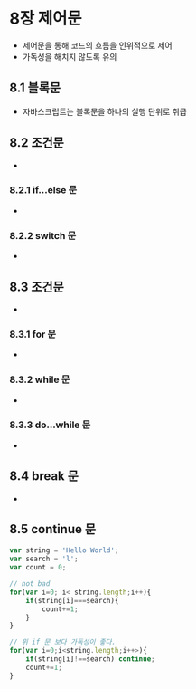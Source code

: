 # 8장 제어문
* 제어문을 통해 코드의 흐름을 인위적으로 제어 
* 가독성을 해치지 않도록 유의

## 8.1 블록문
* 자바스크립트는 블록문을 하나의 실행 단위로 취급

## 8.2 조건문
-
### 8.2.1 if...else 문
-
### 8.2.2 switch 문
-
## 8.3 조건문
-
### 8.3.1 for 문
-
### 8.3.2 while 문
-
### 8.3.3 do...while 문
-
## 8.4 break 문
-
## 8.5 continue 문

```javascript
var string = 'Hello World';
var search = 'l';
var count = 0;

// not bad
for(var i=0; i< string.length;i++){
    if(string[i]===search){
        count+=1;
    }
}

// 위 if 문 보다 가독성이 좋다.
for(var i=0;i<string.length;i++>){
    if(string[i]!==search) continue;
    count+=1;
}

```